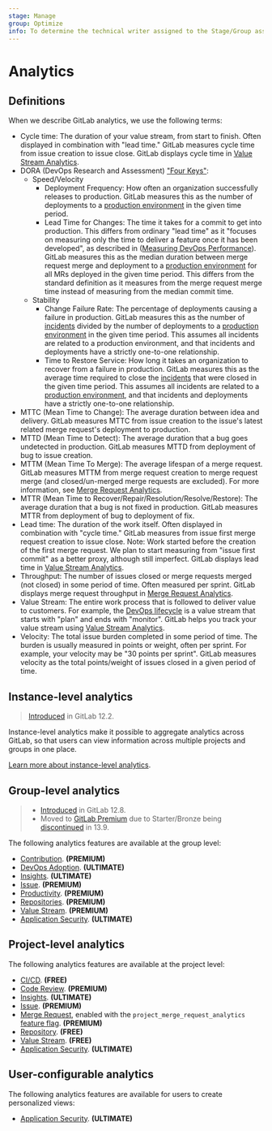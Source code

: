 ```yaml
---
stage: Manage
group: Optimize
info: To determine the technical writer assigned to the Stage/Group associated with this page, see https://about.gitlab.com/handbook/engineering/ux/technical-writing/#assignments
---
```


# Analytics

## Definitions

When we describe GitLab analytics, we use the following terms:

- Cycle time: The duration of your value stream, from start to finish. Often displayed in combination with "lead time." GitLab measures cycle time from issue creation to issue close. GitLab displays cycle time in [Value Stream Analytics](value_stream_analytics.md).
- DORA (DevOps Research and Assessment) ["Four Keys"](https://cloud.google.com/blog/products/devops-sre/using-the-four-keys-to-measure-your-devops-performance):
  - Speed/Velocity
    - Deployment Frequency: How often an organization successfully releases to production. GitLab measures this as the number of deployments to a [production environment](../../ci/environments/index.md#deployment-tier-of-environments) in the given time period.
    - Lead Time for Changes: The time it takes for a commit to get into production. This differs from ordinary "lead time" as it "focuses on measuring only the time to deliver a feature once it has been developed", as described in ([Measuring DevOps Performance](https://devops.com/measuring-devops-performance/)).  GitLab measures this as the median duration between merge request merge and deployment to a [production environment](../../ci/environments/index.md#deployment-tier-of-environments) for all MRs deployed in the given time period. This differs from the standard definition as it measures from the merge request merge time instead of measuring from the median commit time.
  - Stability
    - Change Failure Rate: The percentage of deployments causing a failure in production. GitLab measures this as the number of [incidents](../../operations/incident_management/incidents.md) divided by the number of deployments to a [production environment](../../ci/environments/index.md#deployment-tier-of-environments) in the given time period. This assumes all incidents are related to a production environment, and that incidents and deployments have a strictly one-to-one relationship.
    - Time to Restore Service: How long it takes an organization to recover from a failure in production. GitLab measures this as the average time required to close the [incidents](../../operations/incident_management/incidents.md) that were closed in the given time period. This assumes all incidents are related to a [production environment](../../ci/environments/index.md#deployment-tier-of-environments), and that incidents and deployments have a strictly one-to-one relationship.
- MTTC (Mean Time to Change): The average duration between idea and delivery. GitLab measures MTTC from issue creation to the issue's latest related merge request's deployment to production.
- MTTD (Mean Time to Detect): The average duration that a bug goes undetected in production. GitLab measures MTTD from deployment of bug to issue creation.
- MTTM (Mean Time To Merge): The average lifespan of a merge request. GitLab measures MTTM from merge request creation to merge request merge (and closed/un-merged merge requests are excluded). For more information, see [Merge Request Analytics](merge_request_analytics.md).
- MTTR (Mean Time to Recover/Repair/Resolution/Resolve/Restore): The average duration that a bug is not fixed in production. GitLab measures MTTR from deployment of bug to deployment of fix.
- Lead time: The duration of the work itself. Often displayed in combination with "cycle time." GitLab measures from issue first merge request creation to issue close. Note: Work started before the creation of the first merge request. We plan to start measuring from "issue first commit" as a better proxy, although still imperfect. GitLab displays lead time in [Value Stream Analytics](value_stream_analytics.md).
- Throughput: The number of issues closed or merge requests merged (not closed) in some period of time. Often measured per sprint. GitLab displays merge request throughput in [Merge Request Analytics](merge_request_analytics.md).
- Value Stream: The entire work process that is followed to deliver value to customers. For example, the [DevOps lifecycle](https://about.gitlab.com/stages-devops-lifecycle/) is a value stream that starts with "plan" and ends with "monitor". GitLab helps you track your value stream using [Value Stream Analytics](value_stream_analytics.md).
- Velocity: The total issue burden completed in some period of time. The burden is usually measured in points or weight, often per sprint. For example, your velocity may be "30 points per sprint". GitLab measures velocity as the total points/weight of issues closed in a given period of time.

## Instance-level analytics

> [Introduced](https://gitlab.com/gitlab-org/gitlab/-/issues/12077) in GitLab 12.2.

Instance-level analytics make it possible to aggregate analytics across
GitLab, so that users can view information across multiple projects and groups
in one place.

[Learn more about instance-level analytics](../admin_area/analytics/index.md).

## Group-level analytics

> - [Introduced](https://gitlab.com/gitlab-org/gitlab/-/issues/195979) in GitLab 12.8.
> - Moved to [GitLab Premium](https://about.gitlab.com/pricing/) due to Starter/Bronze being [discontinued](https://about.gitlab.com/blog/2021/01/26/new-gitlab-product-subscription-model/) in 13.9.

The following analytics features are available at the group level:

- [Contribution](../group/contribution_analytics/index.md). **(PREMIUM)**
- [DevOps Adoption](../group/devops_adoption/index.md). **(ULTIMATE)**
- [Insights](../group/insights/index.md). **(ULTIMATE)**
- [Issue](../group/issues_analytics/index.md). **(PREMIUM)**
- [Productivity](productivity_analytics.md). **(PREMIUM)**
- [Repositories](../group/repositories_analytics/index.md). **(PREMIUM)**
- [Value Stream](../group/value_stream_analytics/index.md). **(PREMIUM)**
- [Application Security](../application_security/security_dashboard/#group-security-dashboard). **(ULTIMATE)**

## Project-level analytics

The following analytics features are available at the project level:

- [CI/CD](ci_cd_analytics.md). **(FREE)**
- [Code Review](code_review_analytics.md). **(PREMIUM)**
- [Insights](../project/insights/index.md). **(ULTIMATE)**
- [Issue](../group/issues_analytics/index.md). **(PREMIUM)**
- [Merge Request](merge_request_analytics.md), enabled with the `project_merge_request_analytics`
  [feature flag](../../development/feature_flags/index.md#enabling-a-feature-flag-locally-in-development). **(PREMIUM)**
- [Repository](repository_analytics.md). **(FREE)**
- [Value Stream](value_stream_analytics.md). **(FREE)**
- [Application Security](../application_security/security_dashboard/#project-security-dashboard). **(ULTIMATE)**

## User-configurable analytics

The following analytics features are available for users to create personalized views:

- [Application Security](../application_security/security_dashboard/#security-center). **(ULTIMATE)**
